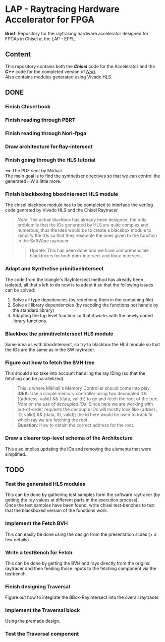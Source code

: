 LAP - Raytracing Hardware Accelerator for FPGA
==========

__Brief__: Repository for the raytracing hardware accelerator designed for FPGAs in Chisel at the LAP - EPFL.  

Content
--------
This repository contains both the ***Chisel*** code for the Accelerator and the ***C++*** code for the completed version of *[Nori](https://wjakob.github.io/nori/)*.   
Also contains modules generated using Vivado HLS.  

DONE
------
### Finish Chisel book  

### Finish reading through PBRT  

### Finish reading through Nori-fpga  

### Draw architecture for Ray-intersect  

### Finish going through the HLS tutorial
==> The PDF sent by Mikhail.  
The main goal is to find the synthetiser directives so that we can control the generated HW a little more.    

### Finish blackboxing bboxIntersect HLS module
The chisel blackbox module has to be completed to interface the verilog code genrated by Vivado HLS and the Chisel Raytracer.  
> _Note_: The actual blackbox has already been designed, the only problem is that the IOs generated by HLS are quite complex and numerous, thus the idea would be to create a blackbox module to simplify the IOs so that they resemble the ones given to the function in the SoftWare raytracer.  
>> Update: This has been done and we have comprehensible blackboxes for both prim-intersect and bbox-intersect.   

### Adapt and Synthetise primitiveIntersect  
The code from the triangle's RayIntersect method has already been isolated, all that's left to do now is to adapt it so that the following issues can be solved:  
 1. Solve all type depedencies (by redefining them in the containing file)   
 2. Solve all library dependencies (by recoding the functions not handle by the standard library)  
 3. Adapting the top level function so that it works with the newly coded library functions.  

### Blackbox the primitiveIntersect HLS module  
Same idea as with bboxIntersect, so try to blackbox the HLS module so that the IOs are the same as in the SW raytracer.  

### Figure out how to fetch the BVH tree  
This should also take into account handling the ray IDing (so that the fetching can be parallelized).   
> This is where Mikhail's Memory Controller should come into play.  
__IDEA__: Use a simple memory controller using two decoupled IOs (\{address, valid\} && \{data, valid\}) to go and fetch the root of the tree.   
> _Note on the use of decoupled IOs_: Since here we are working with out-of-order requests the decouple IOs will mostly look like \{adress, ID, valid\} && \{data, ID, valid\}; the id here would be used to track fir which ray we are fetching the root.  
__Question__: How to obtain the correct address for the root.  

### Draw a clearer top-level schema of the Architecture 
This also implies updating the IOs and removing the elements that were simplified.  

TODO 
------

### Test the generated HLS modules
This can be done by gathering test samples form the software raytracer (by getting the ray values at different parts in the execution process).  
Once the test samples have been found, write chisel test-benches to test that the blackboxed version of the functions work.  

### Implement the Fetch BVH
This can easily be done using the design from the presentation slides (+ a few details).  

### Write a testBench for Fetch 
This can be done by getting the BVH and rays directly from the original raytracer and then feeding those inputs to the fetching component via the testbench.  

### Finish designing Traversal  
Figure out how to integrate the BBox-RayIntersect into the overall raytracer.   

### Implement the Traversal block  
Using the premade design.  

### Test the Traversal component 


  
  


 
 
